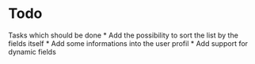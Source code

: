 Todo
====================

Tasks which should be done
    * Add the possibility to sort the list by the fields itself
    * Add some informations into the user profil
    * Add support for dynamic fields